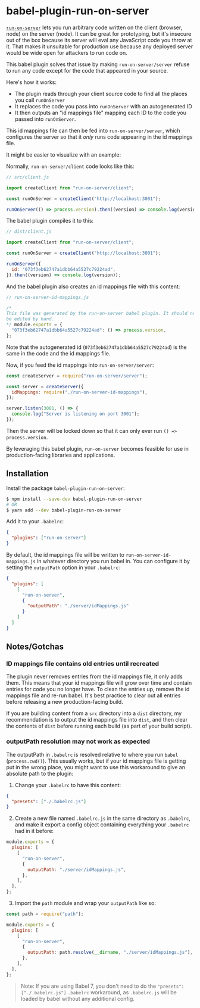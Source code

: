 # babel-plugin-run-on-server

[`run-on-server`](https://npm.im/run-on-server) lets you run arbitrary code written on the client (browser, node) on the server (node). It can be great for prototyping, but it's insecure out of the box because its server will eval any JavaScript code you throw at it. That makes it unsuitable for production use because any deployed server would be wide open for attackers to run code on.

This babel plugin solves that issue by making `run-on-server/server` refuse to run any code except for the code that appeared in your source.

Here's how it works:

* The plugin reads through your client source code to find all the places you call `runOnServer`
* It replaces the code you pass into `runOnServer` with an autogenerated ID
* It then outputs an "id mappings file" mapping each ID to the code you passed into `runOnServer`.

This id mappings file can then be fed into `run-on-server/server`, which configures the server so that it _only_ runs code appearing in the id mappings file.

It might be easier to visualize with an example:

Normally, `run-on-server/client` code looks like this:

```js
// src/client.js

import createClient from "run-on-server/client";

const runOnServer = createClient("http://localhost:3001");

runOnServer(() => process.version).then((version) => console.log(version));
```

The babel plugin compiles it to this:

```js
// dist/client.js

import createClient from "run-on-server/client";

const runOnServer = createClient("http://localhost:3001");

runOnServer({
  id: "073f3eb62747a1dbb64a5527c79224ad",
}).then((version) => console.log(version));
```

And the babel plugin also creates an id mappings file with this content:

```js
// run-on-server-id-mappings.js

/*
This file was generated by the run-on-server babel plugin. It should not
be edited by hand.
*/ module.exports = {
  "073f3eb62747a1dbb64a5527c79224ad": () => process.version,
};
```

Note that the autogenerated id (`073f3eb62747a1dbb64a5527c79224ad`) is the same in the code and the id mappings file.

Now, if you feed the id mappings into `run-on-server/server`:

```js
const createServer = require("run-on-server/server");

const server = createServer({
  idMappings: require("./run-on-server-id-mappings"),
});

server.listen(3001, () => {
  console.log("Server is listening on port 3001");
});
```

Then the server will be locked down so that it can only ever run `() => process.version`.

By leveraging this babel plugin, `run-on-server` becomes feasible for use in production-facing libraries and applications.

## Installation

Install the package `babel-plugin-run-on-server`:

```sh
$ npm install --save-dev babel-plugin-run-on-server
# OR
$ yarn add --dev babel-plugin-run-on-server
```

Add it to your `.babelrc`:

```json
{
  "plugins": ["run-on-server"]
}
```

By default, the id mappings file will be written to `run-on-server-id-mappings.js` in whatever directory you run babel in. You can configure it by setting the `outputPath` option in your `.babelrc`:

```json
{
  "plugins": [
    [
      "run-on-server",
      {
        "outputPath": "./server/idMappings.js"
      }
    ]
  ]
}
```

## Notes/Gotchas

### ID mappings file contains old entries until recreated

The plugin never removes entries from the id mappings file, it only adds them. This means that your id mappings file will grow over time and contain entries for code you no longer have. To clean the entries up, remove the id mappings file and re-run babel. It's best practice to clear out all entries before releasing a new production-facing build.

If you are building content from a `src` directory into a `dist` directory, my recommendation is to output the id mappings file into `dist`, and then clear the contents of `dist` before running each build (as part of your build script).

### outputPath resolution may not work as expected

The outputPath in `.babelrc` is resolved relative to where you run `babel` (`process.cwd()`). This usually works, but if your id mappings file is getting put in the wrong place, you might want to use this workaround to give an absolute path to the plugin:

1. Change your `.babelrc` to have this content:

```json
{
  "presets": ["./.babelrc.js"]
}
```

2. Create a new file named `.babelrc.js` in the same directory as `.babelrc`, and make it export a config object containing everything your `.babelrc` had in it before:

```js
module.exports = {
  plugins: [
    [
      "run-on-server",
      {
        outputPath: "./server/idMappings.js",
      },
    ],
  ],
};
```

3. Import the `path` module and wrap your `outputPath` like so:

```js
const path = require("path");

module.exports = {
  plugins: [
    [
      "run-on-server",
      {
        outputPath: path.resolve(__dirname, "./server/idMappings.js"),
      },
    ],
  ],
};
```

> Note: If you are using Babel 7, you don't need to do the `"presets": ["./.babelrc.js"]` `.babelrc` workaround, as `.babelrc.js` will be loaded by babel without any additional config.

